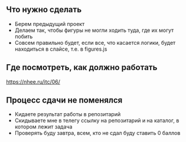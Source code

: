 ## Что нужно сделать

 * Берем предыдущий проект
 * Делаем так, чтобы фигуры не могли ходить туда, где их могут побить
 * Совсем правильно будет, если все, что касается логики, будет находиться в слайсе, т.е. в figures.js

## Где посмотреть, как должно работать

 https://nhee.ru/itc/06/

## Процесс сдачи не поменялся

 * Кидаете результат работы в репозитарий
 * Скидываете мне в телегу ссылку на репозитарий и на каталог, в котором лежит задача
 * Проверять буду завтра, всем, кто не сдал буду ставить 0 баллов
